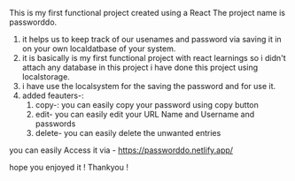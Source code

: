 This is my first functional project created using a React
The project name is passworddo.
1) it helps us to keep track of our usenames and password via saving it in on your own localdatbase of your system.
2) it is  basically is my first functional project with react learnings so i didn't attach any database in this project i have done this project using localstorage.
3) i have use the localsystem for the saving the password and for use it.
4) added feauters-:
   1. copy-: you can easily copy your password using  copy button 
   2. edit- you can easily edit your URL Name and Username and passwords 
   3. delete- you can easily delete the unwanted entries 

you can easily Access it via - https://passworddo.netlify.app/


hope you enjoyed it !
Thankyou !

